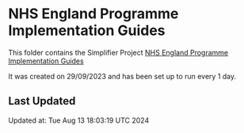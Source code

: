 # NHS England Programme Implementation Guides
This folder contains the Simplifier Project [NHS England Programme Implementation Guides](https://simplifier.net/nhs-england-programme-implementation-guides)

It was created on 29/09/2023 and has been set up to run every 1 day.

## Last Updated

Updated at: Tue Aug 13 18:03:19 UTC 2024
